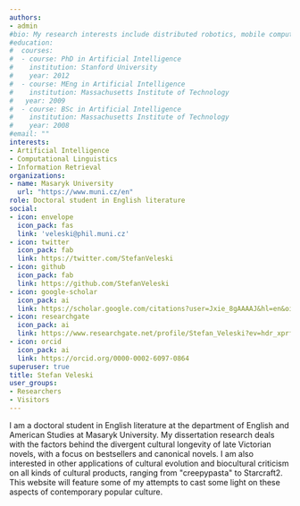 ```yaml
---
authors:
- admin
#bio: My research interests include distributed robotics, mobile computing and programmable matter.
#education:
#  courses:
#  - course: PhD in Artificial Intelligence
#    institution: Stanford University
#    year: 2012
#  - course: MEng in Artificial Intelligence
#    institution: Massachusetts Institute of Technology
#   year: 2009
#  - course: BSc in Artificial Intelligence
#    institution: Massachusetts Institute of Technology
#    year: 2008
#email: ""
interests:
- Artificial Intelligence
- Computational Linguistics
- Information Retrieval
organizations:
- name: Masaryk University
  url: "https://www.muni.cz/en"
role: Doctoral student in English literature
social:
- icon: envelope
  icon_pack: fas
  link: 'veleski@phil.muni.cz'
- icon: twitter
  icon_pack: fab
  link: https://twitter.com/StefanVeleski
- icon: github
  icon_pack: fab
  link: https://github.com/StefanVeleski
- icon: google-scholar
  icon_pack: ai
  link: https://scholar.google.com/citations?user=Jxie_8gAAAAJ&hl=en&oi=ao
- icon: researchgate
  icon_pack: ai
  link: https://www.researchgate.net/profile/Stefan_Veleski?ev=hdr_xprf&_sg=XGA2GNmORop1Y91RZsLmlDNXxFjXldqx_jnwafZLtthPmghCOA_TyhwAefTBefrw3fdfQcmQ7YnoWskvyZoZn6e6
- icon: orcid
  icon_pack: ai
  link: https://orcid.org/0000-0002-6097-0864
superuser: true
title: Stefan Veleski
user_groups:
- Researchers
- Visitors
---
```


I am a doctoral student in English literature at the department of English and American Studies at Masaryk University. My dissertation research deals with the factors behind the divergent cultural longevity of late Victorian novels, with a focus on bestsellers and canonical novels. I am also interested in other applications of cultural evolution and biocultural criticism on all kinds of cultural products, ranging from "creepypasta" to Starcraft2. This website will feature some of my attempts to cast some light on these aspects of contemporary popular culture. 
